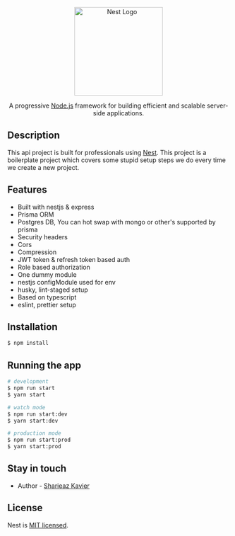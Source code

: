 <p align="center">
  <a href="http://nestjs.com/" target="blank"><img src="https://nestjs.com/img/logo-small.svg" width="200" alt="Nest Logo" /></a>
</p>

[circleci-image]: https://img.shields.io/circleci/build/github/nestjs/nest/master?token=abc123def456
[circleci-url]: https://circleci.com/gh/nestjs/nest

  <p align="center">A progressive <a href="http://nodejs.org" target="_blank">Node.js</a> framework for building efficient and scalable server-side applications.</p>
    <p align="center">

## Description

This api project is built for professionals using [Nest](https://github.com/nestjs/nest). This project is a boilerplate project which covers some stupid setup steps we do every time we create a new project.

## Features

- Built with nestjs & express
- Prisma ORM
- Postgres DB, You can hot swap with mongo or other's supported by prisma
- Security headers
- Cors
- Compression
- JWT token & refresh token based auth
- Role based authorization
- One dummy module
- nestjs configModule used for env
- husky, lint-staged setup
- Based on typescript
- eslint, prettier setup

## Installation

```bash
$ npm install
```

## Running the app

```bash
# development
$ npm run start
$ yarn start

# watch mode
$ npm run start:dev
$ yarn start:dev

# production mode
$ npm run start:prod
$ yarn start:prod
```

## Stay in touch

- Author - [Sharieaz Kavier](https://github.com/sshahriazz)
  <!-- - Website - [https://nestjs.com](https://nestjs.com/) -->
  <!-- - Twitter - [@nestframework](https://twitter.com/nestframework) -->

## License

Nest is [MIT licensed](LICENSE).
